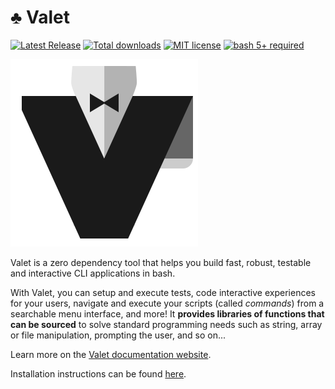 # ♣️ Valet

[![Latest Release](https://img.shields.io/github/v/release/jcaillon/valet?sort=date&style=flat&logo=github&logoColor=white&label=Latest%20release&color=%2350C878)][latest-release]
[![Total downloads](https://img.shields.io/github/downloads/jcaillon/valet/total.svg?style=flat)][releases]
[![MIT license](https://img.shields.io/badge/License-MIT-74A5C2.svg?style=flat)][license]
[![bash 5+ required](https://img.shields.io/badge/Requires-bash%20v5+-865FC5.svg?logo=gnubash&logoColor=white)][bash]

[![icon](docs/static/logo.png)][valet-site]

Valet is a zero dependency tool that helps you build fast, robust, testable and interactive CLI applications in bash.

With Valet, you can setup and execute tests, code interactive experiences for your users, navigate and execute your scripts (called *commands*) from a searchable menu interface, and more! It **provides libraries of functions that can be sourced** to solve standard programming needs such as string, array or file manipulation, prompting the user, and so on...

Learn more on the [Valet documentation website][valet-site].

Installation instructions can be found [here][installationLink].

[releases]: https://github.com/jcaillon/valet/releases
[latest-release]: https://github.com/jcaillon/valet/releases/latest
[license]: ./LICENSE
[bash]: https://www.gnu.org/software/bash/
[valet-site]: https://jcaillon.github.io/valet/
[installationLink]: https://jcaillon.github.io/valet/docs/installation/
